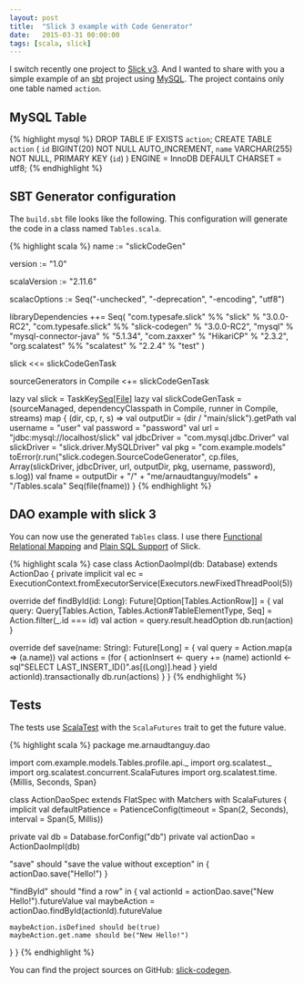 ```yaml
---
layout: post
title:  "Slick 3 example with Code Generator"
date:   2015-03-31 00:00:00
tags: [scala, slick]
---
```


I switch recently one project to [Slick v3](http://slick.typesafe.com/doc/3.0.0-RC2/). And I wanted to share with you a simple example of an [sbt](http://www.scala-sbt.org/) project using [MySQL](http://www.mysql.com/).
The project contains only one table named `action`.

## MySQL Table
{% highlight mysql %}
DROP TABLE IF EXISTS `action`;
CREATE TABLE `action` (
  `id`   BIGINT(20)   NOT NULL AUTO_INCREMENT,
  `name` VARCHAR(255) NOT NULL,
  PRIMARY KEY (`id`)
)
  ENGINE = InnoDB
  DEFAULT CHARSET = utf8;
{% endhighlight %}

## SBT Generator configuration
The `build.sbt` file looks like the following.
This configuration will generate the code in a class named `Tables.scala`.

{% highlight scala %}
name := "slickCodeGen"

version := "1.0"

scalaVersion := "2.11.6"

scalacOptions := Seq("-unchecked", "-deprecation", "-encoding", "utf8")

libraryDependencies ++= Seq(
  "com.typesafe.slick" %% "slick" % "3.0.0-RC2",
  "com.typesafe.slick" %% "slick-codegen" % "3.0.0-RC2",
  "mysql" % "mysql-connector-java" % "5.1.34",
  "com.zaxxer" % "HikariCP" % "2.3.2",
  "org.scalatest" %% "scalatest" % "2.2.4" % "test"
)

slick <<= slickCodeGenTask

sourceGenerators in Compile <+= slickCodeGenTask

lazy val slick = TaskKey[Seq[File]]("gen-tables")
lazy val slickCodeGenTask = (sourceManaged, dependencyClasspath in Compile, runner in Compile, streams) map { (dir, cp, r, s) =>
  val outputDir = (dir / "main/slick").getPath
  val username = "user"
  val password = "password"
  val url = "jdbc:mysql://localhost/slick"
val jdbcDriver = "com.mysql.jdbc.Driver"
  val slickDriver = "slick.driver.MySQLDriver"
  val pkg = "com.example.models"
  toError(r.run("slick.codegen.SourceCodeGenerator", cp.files, Array(slickDriver, jdbcDriver, url, outputDir, pkg, username, password), s.log))
  val fname = outputDir + "/" + "me/arnaudtanguy/models" + "/Tables.scala"
  Seq(file(fname))
}
{% endhighlight %}

## DAO example with slick 3
You can now use the generated `Tables` class.
I use there [Functional Relational Mapping](http://slick.typesafe.com/doc/3.0.0-RC2/introduction.html#functional-relational-mapping) and [Plain SQL Support](http://slick.typesafe.com/doc/3.0.0-RC2/introduction.html#plain-sql-support) of Slick.

{% highlight scala %}
case class ActionDaoImpl(db: Database) extends ActionDao {
  private implicit val ec = ExecutionContext.fromExecutorService(Executors.newFixedThreadPool(5))

  override def findById(id: Long): Future[Option[Tables.ActionRow]] = {
    val query: Query[Tables.Action, Tables.Action#TableElementType, Seq] = Action.filter(_.id === id)
    val action = query.result.headOption
    db.run(action)
  }

  override def save(name: String): Future[Long] = {
    val query = Action.map(a => (a.name))
    val actions = (for {
      actionInsert <- query += (name)
      actionId <- sql"SELECT LAST_INSERT_ID()".as[(Long)].head
    } yield actionId).transactionally
    db.run(actions)
  }
}
{% endhighlight %}

## Tests
The tests use [ScalaTest](http://www.scalatest.org) with the `ScalaFutures` trait to get the future value.

{% highlight scala %}
package me.arnaudtanguy.dao

import com.example.models.Tables.profile.api._
import org.scalatest._
import org.scalatest.concurrent.ScalaFutures
import org.scalatest.time.{Millis, Seconds, Span}

class ActionDaoSpec extends FlatSpec with Matchers with ScalaFutures {
  implicit val defaultPatience = PatienceConfig(timeout = Span(2, Seconds), interval = Span(5, Millis))

  private val db = Database.forConfig("db")
  private val actionDao = ActionDaoImpl(db)

  "save" should "save the value without exception" in {
    actionDao.save("Hello!")
  }

  "findById" should "find a row" in {
    val actionId = actionDao.save("New Hello!").futureValue
    val maybeAction = actionDao.findById(actionId).futureValue

    maybeAction.isDefined should be(true)
    maybeAction.get.name should be("New Hello!")
  }
}
{% endhighlight %}

You can find the project sources on GitHub: [slick-codegen](https://github.com/ArnaudT/slick-codegen).
